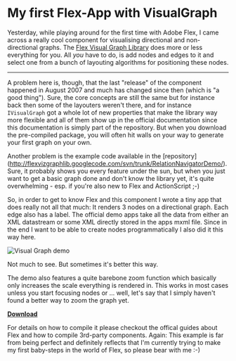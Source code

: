 # My first Flex-App with VisualGraph

Yesterday, while playing around for the first time with Adobe Flex, I came across a really cool component for visualising directional and non-directional graphs. The [Flex Visual Graph Library](http://code.google.com/p/flexvizgraphlib/) does more or less everything for you. All *you* have to do, is add nodes and edges to it and select one from a bunch of layouting algorithms for positioning these nodes.

-------------------------------

A problem here is, though, that the last "release" of the component happened in August 2007 and much has changed since then (which is "a good thing"). Sure, the core concepts are still the same but for instance back then some of the layouters weren't there, and for instance `IVisualGraph` got a whole lot of new properties that make the library way more flexible and all of them show up in the official documentation since this documentation is simply part of the repository. But when you download the pre-compiled package, you will often hit walls on your way to generate your first graph on your own.

Another problem is the example code available in the [repository] (http://flexvizgraphlib.googlecode.com/svn/trunk/RelationNavigatorDemo/). Sure, it probably shows you every feature under the sun, but when you just want to get a basic graph done and don't know the library yet, it's quite overwhelming - esp. if you're also new to Flex and ActionScript ;-)

So, in order to get to know Flex and this component I wrote a tiny app that does really not all that much: It renders 3 nodes on a directional graph. Each edge also has a label. The official demo apps take all the data from either an XML datastream or some XML directly stored in the apps mxml file. Since in the end I want to be able to create nodes programmatically I also did it this way here.

<div class="figure">
<img src="{uploads}/visualgraphdemo.png" alt="Visual Graph demo"/>
<p class="caption">Not much to see. But sometimes it's better this way.</p>
</div>

The demo also features a quite barebone zoom function which basically only increases the scale everything is rendered in. This works in most cases unless you start focusing nodes or ... well, let's say that I simply haven't found a better way to zoom the graph yet.

<strong>[Download]({uploads}/Graph.mxml)</strong>

For details on how to compile it please checkout the offical guides about Flex and how to compile 3rd-party components. Again: This example is far from being perfect and definitely reflects that I'm currently trying to make my first baby-steps in the world of Flex, so please bear with me :-)